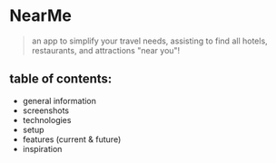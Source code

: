 # NearMe

> an app to simplify your travel needs, assisting to find all hotels, restaurants, and attractions "near you"! 

## table of contents:
- general information
- screenshots
- technologies
- setup
- features (current & future)
- inspiration
  
